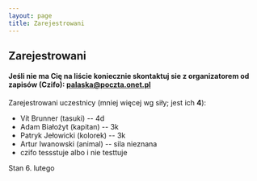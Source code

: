 ```yaml
---
layout: page
title: Zarejestrowani
---
```


## Zarejestrowani

#### Jeśli nie ma Cię na liście koniecznie skontaktuj sie z organizatorem od zapisów (Czifo): palaska@poczta.onet.pl

Zarejestrowani uczestnicy (mniej więcej wg siły; jest ich **4**):

- Vít Brunner (tasuki) -- 4d
- Adam Białożyt (kapitan) -- 3k
- Patryk Jełowicki (kolorek) -- 3k
- Artur Iwanowski (animal) -- sila nieznana
- czifo tessstuje albo  i nie testtuje


Stan 6. lutego
